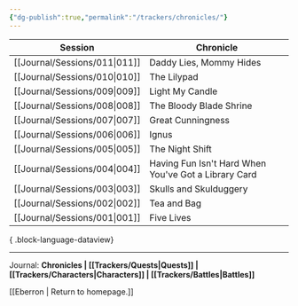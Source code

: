 ```yaml
---
{"dg-publish":true,"permalink":"/trackers/chronicles/"}
---
```


| Session                          | Chronicle                                            |
| -------------------------------- | ---------------------------------------------------- |
| [[Journal/Sessions/011\|011]] | Daddy Lies, Mommy Hides                              |
| [[Journal/Sessions/010\|010]] | The Lilypad                                          |
| [[Journal/Sessions/009\|009]] | Light My Candle                                      |
| [[Journal/Sessions/008\|008]] | The Bloody Blade Shrine                              |
| [[Journal/Sessions/007\|007]] | Great Cunningness                                    |
| [[Journal/Sessions/006\|006]] | Ignus                                                |
| [[Journal/Sessions/005\|005]] | The Night Shift                                      |
| [[Journal/Sessions/004\|004]] | Having Fun Isn't Hard When You've Got a Library Card |
| [[Journal/Sessions/003\|003]] | Skulls and Skulduggery                               |
| [[Journal/Sessions/002\|002]] | Tea and Bag                                          |
| [[Journal/Sessions/001\|001]] | Five Lives                                           |

{ .block-language-dataview}

---

Journal: **Chronicles | [[Trackers/Quests\|Quests]] |  [[Trackers/Characters\|Characters]] | [[Trackers/Battles\|Battles]]**

[[Eberron \| Return to homepage.]]